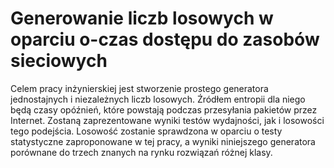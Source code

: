 # Generowanie liczb losowych w oparciu o-czas dostępu do zasobów sieciowych
Celem pracy inżynierskiej jest stworzenie prostego generatora jednostajnych i niezależnych liczb losowych. Źródłem entropii dla niego będą czasy opóźnień, które powstają podczas przesyłania pakietów przez Internet. Zostaną zaprezentowane wyniki testów wydajności, jak i losowości tego podejścia. Losowość zostanie sprawdzona w oparciu o testy statystyczne zaproponowane w tej pracy, a wyniki niniejszego generatora porównane do trzech znanych na rynku rozwiązań różnej klasy.
